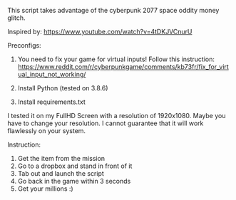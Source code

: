 This script takes advantage of the cyberpunk 2077 space oddity money glitch.

Inspired by: https://www.youtube.com/watch?v=4tDKJVCnurU

Preconfigs:

1. You need to fix your game for virtual inputs!
Follow this instruction: https://www.reddit.com/r/cyberpunkgame/comments/kb73fr/fix_for_virtual_input_not_working/

2. Install Python (tested on 3.8.6)
3. Install requirements.txt

I tested it on my FullHD Screen with a resolution of 1920x1080.
Maybe you have to change your resolution.
I cannot guarantee that it will work flawlessly on your system.

Instruction:

1. Get the item from the mission
2. Go to a dropbox and stand in front of it
3. Tab out and launch the script
4. Go back in the game within 3 seconds 
5. Get your millions :)

